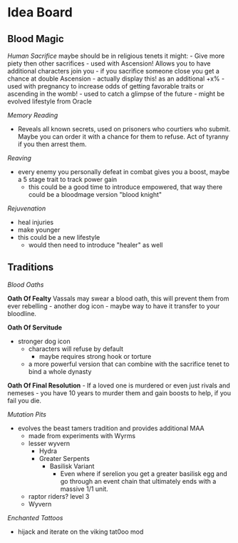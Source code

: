 # Idea Board

## Blood Magic

_Human Sacrifice_
maybe should be in religious tenets 
it might:
    - Give more piety then other sacrifices
    - used with Ascension! Allows you to have additional characters join you
        - if you sacrifice someone close you get a chance at double Ascension
            - actually display this! as an additional +x%
    - used with pregnancy to increase odds of getting favorable traits or ascending in the womb!
    - used to catch a glimpse of the future
        - might be evolved lifestyle from Oracle
 
_Memory Reading_
- Reveals all known secrets, used on prisoners who courtiers who submit. Maybe you can order it with a chance for them to refuse. Act of tyranny if you then arrest them.

_Reaving_
- every enemy you personally defeat in combat gives you a boost, maybe a 5 stage trait to track power gain
    - this could be a good time to introduce empowered, that way there could be a bloodmage version "blood knight"

_Rejuvenation_
- heal injuries
- make younger
- this could be a new lifestyle
    - would then need to introduce "healer" as well

## Traditions

_Blood Oaths_

**Oath Of Fealty**
Vassals may swear a blood oath, this will prevent them from ever rebelling
    - another dog icon
    - maybe way to have it transfer to your bloodline.

**Oath Of Servitude**
- stronger dog icon
    - characters will refuse by default
        - maybe requires strong hook or torture
    - a more powerful version that can combine with the sacrifice tenet to bind a whole dynasty

**Oath Of Final Resolution**
    - If a loved one is murdered or even just rivals and nemeses
    - you have 10 years to murder them and gain boosts to help, if you fail you die.

_Mutation Pits_
- evolves the beast tamers tradition and provides additional MAA
    - made from experiments with Wyrms
    - lesser wyvern
        - Hydra
        - Greater Serpents
            - Basilisk Variant
                - Even where if serelion you get a greater basilisk egg and go through an event chain that ultimately ends with a massive 1/1 unit.
    - raptor riders?
level 3
    - Wyvern

_Enchanted Tattoos_
- hijack and iterate on the viking tat0oo mod